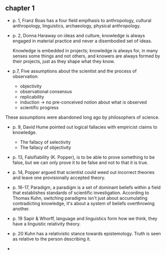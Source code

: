 ## chapter 1

- p. 1, Franz Boas has a four field emplhasis to anthropology, cultural anthropology, linguistics, archaeology, physical anthropology.

- p. 2, Donna Haraway on ideas and culture, knowledge is always engaged in material practice and never a disembodied set of ideas. 
  
  Knowledge is embedded in projects; knowledge is always for, in many senses some things and not others, and knowers are always formed by their projects, just as they shape what they know.

- p.7, Five assumptions about the scientist and the process of observation:
	- objectivity
	- observational consensus
	- replicability
	- induction -> no pre-conceived notion about what is observed
	- scientific progress

These assumptions were abandoned long ago by philosophers of science.

- p. 9, David Hume pointed out logical fallacies with empiricist claims to knowledge. 
	- The fallacy of selectivity
	- The fallacy of objectivity

- p. 13, Falsifiability (K. Popper), is to be able to prove something to be false, but we can only prove it to be false and not to that it is true.

- p. 14, Popper argued that scientist could weed out incorrect theories and leave one provisionally accepted theory.

- p. 16-17, Paradigm, a paradigm is a set of dominant beliefs within a field that establishes standards of scientific investigation. According to Thomas Kuhn, switching paradigms isn't just about accumulating contradicting knowledge, it's about a system of beliefs overthrowing another.

- p. 19 Sapir & Whorff, language and linguistics form how we think, they have a linguistic relativity theory.

- p. 20 Kuhn has a relativistic stance towards epistemology. Truth is seen as relative to the person describing it.
- 


